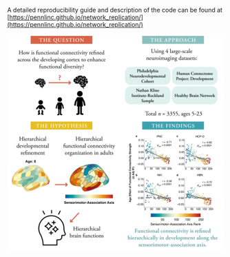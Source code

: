 A detailed reproducibility guide and description of the code can be found 
at 
[https://pennlinc.github.io/network_replication/](https://pennlinc.github.io/network_replication/)

![](./results/graphical_abstract.png) 
